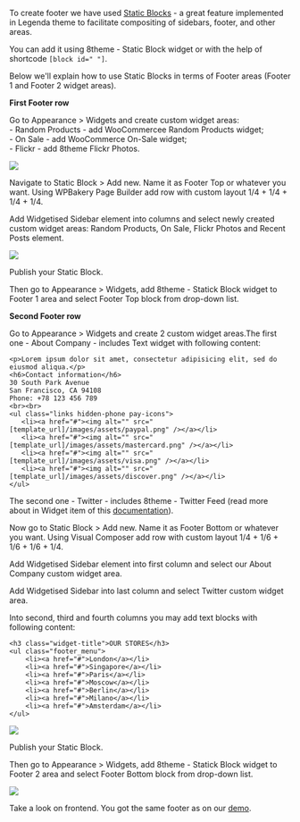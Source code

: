 To create footer we have used [Static Blocks](/Widgets_and_Static_Blocks/Static_Blocks) - a great feature implemented in Legenda theme to facilitate compositing of sidebars, footer, and other areas.

You can add it using 8theme - Static Block widget or with the help of shortcode `[block id=" "]`.

Below we'll explain how to use Static Blocks in terms of Footer areas (Footer 1 and Footer 2 widget areas).

**First Footer row**

Go to Appearance > Widgets and create custom widget areas: <br />
\- Random Products - add WooCommercee Random Products widget; <br />
\- On Sale - add WooCommerce On-Sale widget; <br />
\- Flickr - add 8theme Flickr Photos. <br />

![](//olya.8theme.com/theme-docs/legenda-docs/docs/imgs/products-custom-widget-areas.png)

Navigate to Static Block > Add new. Name it as Footer Top or whatever you want. Using WPBakery Page Builder add row with custom layout 1/4 + 1/4 + 1/4 + 1/4. 

Add Widgetised Sidebar element into columns and select newly created custom widget areas: Random Products, On Sale, Flickr Photos and Recent Posts element.

![](//olya.8theme.com/theme-docs/legenda-docs/docs/imgs/footer-top-example.png)

Publish your Static Block.

Then go to Appearance > Widgets, add 8theme - Statick Block widget to Footer 1 area and select Footer Top block from drop-down list.

**Second Footer row**

Go to Appearance > Widgets and create 2 custom widget areas.The first one - About Company - includes Text widget with following content: 

``` 
<p>Lorem ipsum dolor sit amet, consectetur adipisicing elit, sed do eiusmod aliqua.</p>
<h6>Contact information</h6>
30 South Park Avenue
San Francisco, CA 94108
Phone: +78 123 456 789
<br><br>
<ul class="links hidden-phone pay-icons">
   <li><a href="#"><img alt="" src="[template_url]/images/assets/paypal.png" /></a></li>
   <li><a href="#"><img alt="" src="[template_url]/images/assets/mastercard.png" /></a></li>
   <li><a href="#"><img alt="" src="[template_url]/images/assets/visa.png" /></a></li>
   <li><a href="#"><img alt="" src="[template_url]/images/assets/discover.png" /></a></li>
</ul> 
```
The second one - Twitter - includes 8theme - Twitter Feed (read more about in Widget item of this [documentation](/Widgets_and_Static_Blocks/Widgets_and_Custom_Widget_Areas)).

Now go to Static Block > Add new. Name it as Footer Bottom or whatever you want. Using Visual Composer add row with custom layout 1/4 + 1/6 + 1/6 + 1/6 + 1/4. 

Add Widgetised Sidebar element into first column and select our About Company custom widget area.

Add Widgetised Sidebar into last column and select Twitter custom widget area.

Into second, third and fourth columns you may add text blocks with following content:

``` 
<h3 class="widget-title">OUR STORES</h3>
<ul class="footer_menu">
	<li><a href="#">London</a></li>
	<li><a href="#">Singapore</a></li>
	<li><a href="#">Paris</a></li>
	<li><a href="#">Moscow</a></li>
	<li><a href="#">Berlin</a></li>
	<li><a href="#">Milano</a></li>
	<li><a href="#">Amsterdam</a></li>
</ul>
``` 

![](//olya.8theme.com/theme-docs/legenda-docs/docs/imgs/footer-bottom-example.png)

Publish your Static Block.

Then go to Appearance > Widgets, add 8theme - Statick Block widget to Footer 2 area and select Footer Bottom block from drop-down list.

![](//olya.8theme.com/theme-docs/legenda-docs/docs/imgs/footer-widgets-02.png)

Take a look on frontend. You got the same footer as on our [demo](http://8theme.com/demo/legenda/).